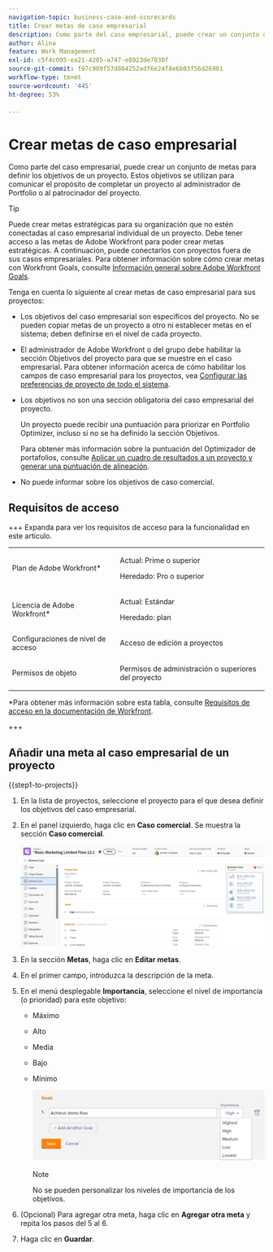 ```yaml
---
navigation-topic: business-case-and-scorecards
title: Crear metas de caso empresarial
description: Como parte del caso empresarial, puede crear un conjunto de metas para definir los objetivos de un proyecto. Las metas del caso empresarial se utilizan para comunicar al administración del portafolio o al patrocinador del proyecto el propósito de completar un proyecto.
author: Alina
feature: Work Management
exl-id: c5f4c095-ea21-4205-a747-e8923de7030f
source-git-commit: f97c989f57d864252adf6e24f8e6b03f56d26901
workflow-type: tm+mt
source-wordcount: '445'
ht-degree: 53%

---
```


# Crear metas de caso empresarial

<!-- Audited: 6/2025 -->

Como parte del caso empresarial, puede crear un conjunto de metas para definir los objetivos de un proyecto. Estos objetivos se utilizan para comunicar el propósito de completar un proyecto al administrador de Portfolio o al patrocinador del proyecto.

<!--
<p data-mc-conditions="QuicksilverOrClassic.Draft mode">(NOTE: below snippet: NWE only, not classic)</p>
-->

>[!TIP]
>
>Puede crear metas estratégicas para su organización que no estén conectadas al caso empresarial individual de un proyecto. Debe tener acceso a las metas de Adobe Workfront para poder crear metas estratégicas. A continuación, puede conectarlos con proyectos fuera de sus casos empresariales. Para obtener información sobre cómo crear metas con Workfront Goals, consulte [Información general sobre Adobe Workfront Goals](../../../workfront-goals/goal-management/wf-goals-overview.md).

Tenga en cuenta lo siguiente al crear metas de caso empresarial para sus proyectos:

* Los objetivos del caso empresarial son específicos del proyecto. No se pueden copiar metas de un proyecto a otro ni establecer metas en el sistema; deben definirse en el nivel de cada proyecto.
* El administrador de Adobe Workfront o del grupo debe habilitar la sección Objetivos del proyecto para que se muestre en el caso empresarial. Para obtener información acerca de cómo habilitar los campos de caso empresarial para los proyectos, vea [Configurar las preferencias de proyecto de todo el sistema](../../../administration-and-setup/set-up-workfront/configure-system-defaults/set-project-preferences.md).

* Los objetivos no son una sección obligatoria del caso empresarial del proyecto.

  Un proyecto puede recibir una puntuación para priorizar en Portfolio Optimizer, incluso si no se ha definido la sección Objetivos.

  Para obtener más información sobre la puntuación del Optimizador de portafolios, consulte [Aplicar un cuadro de resultados a un proyecto y generar una puntuación de alineación](../../../manage-work/projects/define-a-business-case/apply-scorecard-to-project-to-generate-alignment-score.md).

* No puede informar sobre los objetivos de caso comercial.

## Requisitos de acceso

+++ Expanda para ver los requisitos de acceso para la funcionalidad en este artículo.

<table style="table-layout:auto"> 
 <col> 
 </col> 
 <col> 
 </col> 
 <tbody> 
  <tr> 
   <td role="rowheader"><p>Plan de Adobe Workfront*</p></td> 
   <td> <p>Actual: Prime o superior</p>
   <p>Heredado: Pro o superior</p>  </td> 
  </tr> 
  <tr> 
   <td role="rowheader"><p>Licencia de Adobe Workfront*</p></td>
   <td> 
   <p>Actual: Estándar</p> 
   <p>Heredado: plan </p> 
   </td> 
  </tr> 
  <tr> 
   <td role="rowheader">Configuraciones de nivel de acceso</td> 
   <td> <p>Acceso de edición a proyectos</p> </td> 
  </tr> 
  <tr> 
   <td role="rowheader"><p>Permisos de objeto</p></td> 
   <td> <p>Permisos de administración o superiores del proyecto</p> </td> 
  </tr> 
 </tbody> 
</table>

*Para obtener más información sobre esta tabla, consulte [Requisitos de acceso en la documentación de Workfront](/help/quicksilver/administration-and-setup/add-users/access-levels-and-object-permissions/access-level-requirements-in-documentation.md).

+++

## Añadir una meta al caso empresarial de un proyecto

{{step1-to-projects}}

1. En la lista de proyectos, seleccione el proyecto para el que desea definir los objetivos del caso empresarial.
1. En el panel izquierdo, haga clic en **Caso comercial**. Se muestra la sección **Caso comercial**.

   ![Información de caso comercial](assets/business-case-page-info-goals-expenses-nwe-350x123.png)

1. En la sección **Metas**, haga clic en **Editar metas**.

1. En el primer campo, introduzca la descripción de la meta.

1. En el menú desplegable **Importancia**, seleccione el nivel de importancia (o prioridad) para este objetivo:

   * Máximo
   * Alto
   * Media
   * Bajo
   * Mínimo

     ![Importancia](assets/g1-350x76.png)

     >[!NOTE]
     >
     >No se pueden personalizar los niveles de importancia de los objetivos.

1. (Opcional) Para agregar otra meta, haga clic en **Agregar otra meta** y repita los pasos del 5 al 6.

1. Haga clic en **Guardar**.
